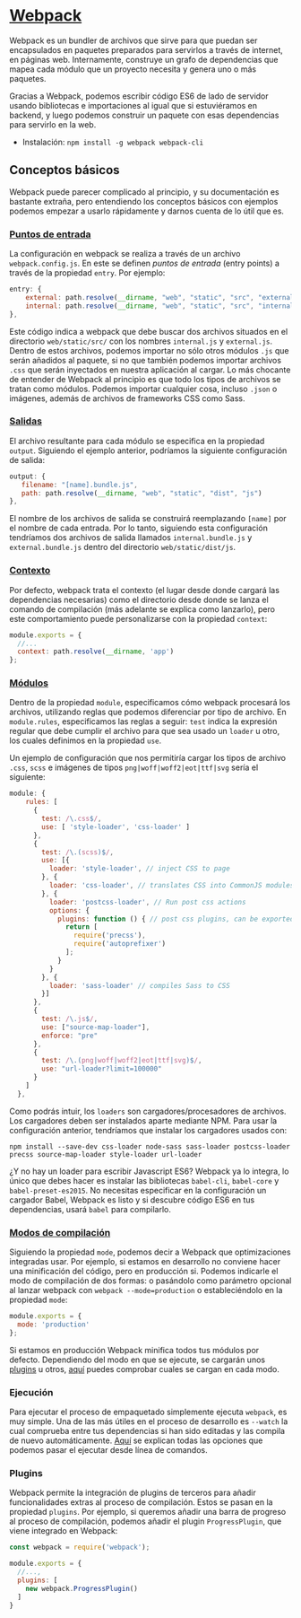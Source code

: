 # [Webpack](https://webpack.github.io/)

Webpack es un bundler de archivos que sirve para que puedan ser encapsulados en paquetes preparados para servirlos a través de internet, en páginas web. Internamente, construye un grafo de dependencias que mapea cada módulo que un proyecto necesita y genera uno o más paquetes.

Gracias a Webpack, podemos escribir código ES6 de lado de servidor usando bibliotecas e importaciones al igual que si estuviéramos en backend, y luego podemos construir un paquete con esas dependencias para servirlo en la web.

- Instalación: ``npm install -g webpack webpack-cli``

## Conceptos básicos

Webpack puede parecer complicado al principio, y su documentación es bastante extraña, pero entendiendo los conceptos básicos con ejemplos podemos empezar a usarlo rápidamente y darnos cuenta de lo útil que es.


### [Puntos de entrada](https://webpack.js.org/configuration/entry-context/#entry)

La configuración en webpack se realiza a través de un archivo ``webpack.config.js``. En este se definen *puntos de entrada* (entry points) a través de la propiedad ``entry``. Por ejemplo:

```javascript
entry: {
    external: path.resolve(__dirname, "web", "static", "src", "external.js"),
    internal: path.resolve(__dirname, "web", "static", "src", "internal.js"),
},
```

Este código indica a webpack que debe buscar dos archivos situados en el directorio ``web/static/src/`` con los nombres ``internal.js`` y ``external.js``. Dentro de estos archivos, podemos importar no sólo otros módulos ``.js`` que serán añadidos al paquete, si no que también podemos importar archivos ``.css`` que serán inyectados en nuestra aplicación al cargar. Lo más chocante de entender de Webpack al principio es que todo los tipos de archivos se tratan como módulos. Podemos importar cualquier cosa, incluso ``.json`` o imágenes, además de archivos de frameworks CSS como Sass.

### [Salidas](https://webpack.js.org/configuration/output/)

El archivo resultante para cada módulo se especifica en la propiedad ``output``. Siguiendo el ejemplo anterior, podríamos la siguiente configuración de salida:

```javascript
output: {
   filename: "[name].bundle.js",
   path: path.resolve(__dirname, "web", "static", "dist", "js")
},
```

El nombre de los archivos de salida se construirá reemplazando ``[name]`` por el nombre de cada entrada. Por lo tanto, siguiendo esta configuración tendríamos dos archivos de salida llamados ``internal.bundle.js`` y ``external.bundle.js`` dentro del directorio ``web/static/dist/js``.

### [Contexto](https://webpack.js.org/configuration/entry-context/#context)

Por defecto, webpack trata el contexto (el lugar desde donde cargará las dependencias necesarias) como el directorio desde donde se lanza el comando de compilación (más adelante se explica como lanzarlo), pero este comportamiento puede personalizarse con la propiedad ``context``:

```javascript
module.exports = {
  //...
  context: path.resolve(__dirname, 'app')
};
```

### [Módulos](https://webpack.js.org/configuration/module/)

Dentro de la propiedad ``module``, especificamos cómo webpack procesará los archivos, utilizando reglas que podemos diferenciar por tipo de archivo. En ``module.rules``, especificamos las reglas a seguir: ``test`` indica la expresión regular que debe cumplir el archivo para que sea usado un ``loader`` u otro, los cuales definimos en la propiedad ``use``. 

Un ejemplo de configuración que nos permitiría cargar los tipos de archivo ``.css``, ``scss`` e imágenes de tipos ``png|woff|woff2|eot|ttf|svg`` sería el siguiente:

```javascript
module: {
    rules: [
      {
        test: /\.css$/,
        use: [ 'style-loader', 'css-loader' ]
      },
      {
        test: /\.(scss)$/,
        use: [{
          loader: 'style-loader', // inject CSS to page
        }, {
          loader: 'css-loader', // translates CSS into CommonJS modules
        }, {
          loader: 'postcss-loader', // Run post css actions
          options: {
            plugins: function () { // post css plugins, can be exported to postcss.config.js
              return [
                require('precss'),
                require('autoprefixer')
              ];
            }
          }
        }, {
          loader: 'sass-loader' // compiles Sass to CSS
        }]
      },
      {
        test: /\.js$/,
        use: ["source-map-loader"],
        enforce: "pre"
      },
      {
        test: /\.(png|woff|woff2|eot|ttf|svg)$/,
        use: "url-loader?limit=100000"
      }
    ]
  },
```

Como podrás intuir, los ``loaders`` son cargadores/procesadores de archivos. Los cargadores deben ser instalados aparte mediante NPM. Para usar la configuración anterior, tendríamos que instalar los cargadores usados con:

```
npm install --save-dev css-loader node-sass sass-loader postcss-loader precss source-map-loader style-loader url-loader
```

¿Y no hay un loader para escribir Javascript ES6? Webpack ya lo integra, lo único que debes hacer es instalar las bibliotecas ``babel-cli``, ``babel-core`` y ``babel-preset-es2015``. No necesitas especificar en la configuración un cargador Babel, Webpack es listo y si descubre código ES6 en tus dependencias, usará ``babel`` para compilarlo.

### [Modos de compilación](https://webpack.js.org/concepts/mode/)

Siguiendo la propiedad ``mode``, podemos decir a Webpack que optimizaciones integradas usar. Por ejemplo, si estamos en desarrollo no conviene hacer una minificación del código, pero en producción si. Podemos indicarle el modo de compilación de dos formas: o pasándolo como parámetro opcional al lanzar webpack con ``webpack --mode=production`` o estableciéndolo en la propiedad ``mode``:

```javascript
module.exports = {
  mode: 'production'
};
```

Si estamos en producción Webpack minifica todos tus módulos por defecto. Dependiendo del modo en que se ejecute, se cargarán unos [plugins](https://webpack.js.org/concepts/plugins/) u otros, [aquí](https://webpack.js.org/concepts/mode) puedes comprobar cuales se cargan en cada modo.

### Ejecución

Para ejecutar el proceso de empaquetado simplemente ejecuta ``webpack``, es muy simple. Una de las más útiles en el proceso de desarrollo es ``--watch`` la cual comprueba entre tus dependencias si han sido editadas y las compila de nuevo automáticamente. [Aquí](https://webpack.js.org/api/cli/) se explican todas las opciones que podemos pasar el ejecutar desde línea de comandos.

### Plugins

Webpack permite la integración de plugins de terceros para añadir funcionalidades extras al proceso de compilación. Estos se pasan en la propiedad ``plugins``. Por ejemplo, si queremos añadir una barra de progreso al proceso de compilación, podemos añadir el plugin ``ProgressPlugin``, que viene integrado en Webpack:

```javascript
const webpack = require('webpack');

module.exports = {
  //...,
  plugins: [
    new webpack.ProgressPlugin()
  ]
}
```

